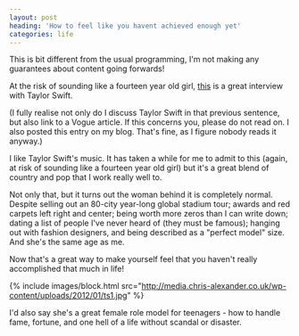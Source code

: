 ```yaml
---
layout: post
heading: 'How to feel like you havent achieved enough yet'
categories: life
---
```


This is bit different from the usual programming, I'm not making any guarantees about content going forwards!

At the risk of sounding like a fourteen year old girl, [this](http://www.vogue.com/magazine/article/taylor-swift-the-single-life/) is a great interview with Taylor Swift.

(I fully realise not only do I discuss Taylor Swift in that previous sentence, but also link to a Vogue article. If this concerns you, please do not read on. I also posted this entry on my blog. That's fine, as I figure nobody reads it anyway.)

I like Taylor Swift's music. It has taken a while for me to admit to this (again, at risk of sounding like a fourteen year old girl) but it's a great blend of country and pop that I work really well to.

Not only that, but it turns out the woman behind it is completely normal. Despite selling out an 80-city year-long global stadium tour; awards and red carpets left right and center; being worth more zeros than I can write down; dating a list of people I've never heard of (they must be famous); hanging out with fashion designers, and being described as a "perfect model" size. And she's the same age as me.

Now that's a great way to make yourself feel that you haven't really accomplished that much in life!

{% include images/block.html src="http://media.chris-alexander.co.uk/wp-content/uploads/2012/01/ts1.jpg" %}

I'd also say she's a great female role model for teenagers - how to handle fame, fortune, and one hell of a life without scandal or disaster.
